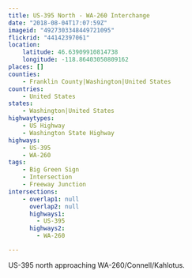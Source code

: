 ```yaml
---
title: US-395 North - WA-260 Interchange
date: "2018-08-04T17:07:59Z"
imageid: "4927303348449721095"
flickrid: "44142397061"
location:
    latitude: 46.63909910814738
    longitude: -118.86403050809162
places: []
counties:
    - Franklin County|Washington|United States
countries:
    - United States
states:
    - Washington|United States
highwaytypes:
    - US Highway
    - Washington State Highway
highways:
    - US-395
    - WA-260
tags:
    - Big Green Sign
    - Intersection
    - Freeway Junction
intersections:
    - overlap1: null
      overlap2: null
      highways1:
        - US-395
      highways2:
        - WA-260

---
```

US-395 north approaching WA-260/Connell/Kahlotus.